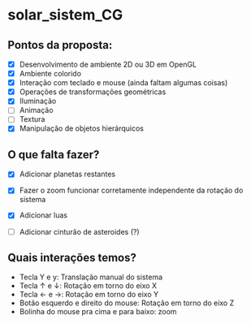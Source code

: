 # solar_sistem_CG

## Pontos da proposta:
- [x] Desenvolvimento de ambiente 2D ou 3D em OpenGL
- [x] Ambiente colorido
- [x] Interação com teclado e mouse (ainda faltam algumas coisas)
- [x] Operações de transformações geométricas
- [x] Iluminação
- [ ] Animação
- [ ] Textura
- [x] Manipulação de objetos hierárquicos

## O que falta fazer?
- [x] Adicionar planetas restantes
- [x] Fazer o zoom funcionar corretamente independente da rotação do sistema
- [x] Adicionar luas
- [ ] Adicionar cinturão de asteroides (?)


## Quais interações temos?
- Tecla Y e y: Translação manual do sistema
- Tecla ↑ e ↓: Rotação em torno do eixo X
- Tecla ← e →: Rotação em torno do eixo Y
- Botão esquerdo e direito do mouse: Rotação em torno do eixo Z
- Bolinha do mouse pra cima e para baixo: zoom
